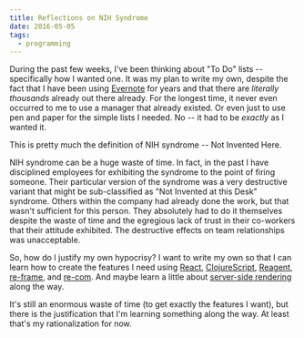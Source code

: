 ```yaml
---
title: Reflections on NIH Syndrome
date: 2016-05-05
tags:
  - programming
---
```


During the past few weeks, I've been thinking about "To Do" lists -- specifically how I wanted one. It was my plan to write my own, despite the fact that I have been using [Evernote](https://evernote.com/) for years and that there are *literally thousands* already out there already. For the longest time, it never even occurred to me to use a manager that already existed. Or even just to use pen and paper for the simple lists I needed. No -- it had to be *exactly* as I wanted it.

This is pretty much the definition of NIH syndrome -- Not Invented Here.

NIH syndrome can be a huge waste of time. In fact, in the past I have disciplined employees for exhibiting the syndrome to the point of firing someone.  Their particular version of the syndrome was a very destructive variant that might be sub-classified as "Not Invented at this Desk" syndrome. Others within the company had already done the work, but that wasn't sufficient for this person. They absolutely had to do it themselves despite the waste of time and the egregious lack of trust in their co-workers that their attitude exhibited. The destructive effects on team relationships was unacceptable.

So, how do I justify my own hypocrisy? I want to write my own so that I can learn how to create the features I need using [React](https://facebook.github.io/react/), [ClojureScript](https://github.com/clojure/clojurescript), [Reagent](https://reagent-project.github.io/), [re-frame](https://github.com/Day8/re-frame), and [re-com](https://github.com/Day8/re-com). And maybe learn a little about [server-side rendering](https://pupeno.com/2015/09/11/isomorphic-clojurescript-javascript-for-pre-rendering-single-page-applications-part-1) along the way.

It's still an enormous waste of time (to get exactly the features I want), but there is the justification that I'm learning something along the way. At least that's my rationalization for now.
